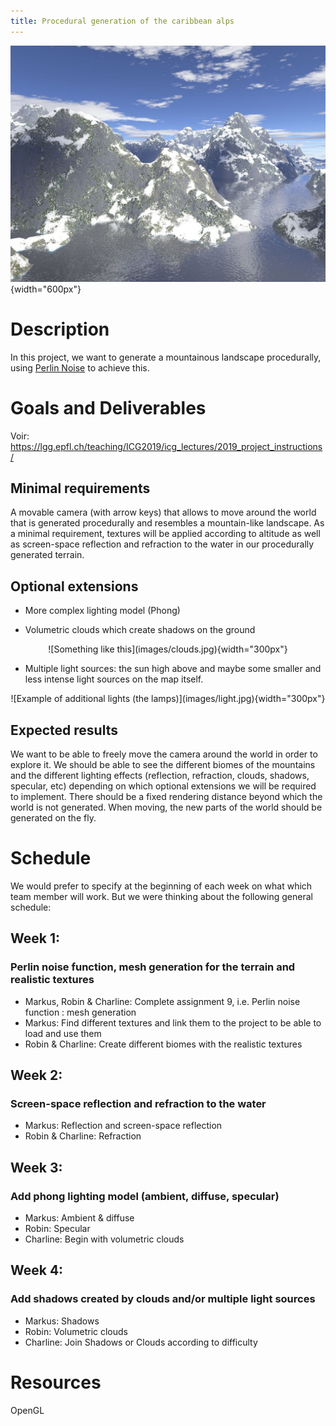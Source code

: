 ```yaml
---
title: Procedural generation of the caribbean alps
---
```


![A nice mountainy landscape](images/mountains.jpg){width="600px"}

# Description

In this project, we want to generate a  mountainous landscape procedurally, using [Perlin Noise](https://en.wikipedia.org/wiki/Perlin_noise) to achieve this.

# Goals and Deliverables

Voir: https://lgg.epfl.ch/teaching/ICG2019/icg_lectures/2019_project_instructions/

## Minimal requirements

A movable camera (with arrow keys) that allows to move around the world that is generated procedurally and resembles a mountain-like landscape.
As a minimal requirement, textures will be applied according to altitude as well as screen-space reflection and refraction to the water in our procedurally generated terrain.

## Optional extensions

- More complex lighting model (Phong)

- Volumetric clouds which create shadows on the ground

<p align="center"> ![Something like this](images/clouds.jpg){width="300px"} </p>

- Multiple light sources: the sun high above and maybe some smaller and less intense light sources on the map itself.

<p align="center"> ![Example of additional lights (the lamps)](images/light.jpg){width="300px"} </p>

## Expected results

We want to be able to freely move the camera around the world in order to explore it. We should be able to see the different biomes of the mountains and the different lighting effects (reflection, refraction, clouds, shadows, specular, etc) depending on which optional extensions we will be required to implement.
There should be a fixed rendering distance beyond which the world is not generated. When moving, the new parts of the world should be generated on the fly.

# Schedule

We would prefer to specify at the beginning of each week on what which team member will work. But we were thinking about the following general schedule:

## Week 1:
### Perlin noise function, mesh generation for the terrain and realistic textures
- Markus, Robin & Charline: Complete assignment 9, i.e. Perlin noise function : mesh generation
- Markus: Find different textures and link them to the project to be able to load and use them
- Robin & Charline: Create different biomes with the realistic textures

## Week 2:
### Screen-space reflection and refraction to the water
- Markus: Reflection and screen-space reflection
- Robin & Charline: Refraction

## Week 3:
### Add phong lighting model (ambient, diffuse, specular)
- Markus: Ambient & diffuse
- Robin: Specular
- Charline: Begin with volumetric clouds

## Week 4:
### Add shadows created by clouds and/or multiple light sources
- Markus: Shadows
- Robin: Volumetric clouds
- Charline: Join Shadows or Clouds according to difficulty

# Resources

OpenGL
